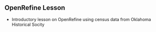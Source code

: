 ## OpenRefine Lesson
* Introductory lesson on OpenRefine using census data from Oklahoma Historical Socity
